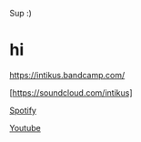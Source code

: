 Sup 
:) 

# hi
<https://intikus.bandcamp.com/>

[https://soundcloud.com/intikus]


[Spotify][sdef]

[sdef]: https://open.spotify.com/artist/0lh9yNVFZeoVewmV5qESgZ?si=T0gMVHt4SqqTE8K2ucBm1A&nd=1¨


[Youtube][defyou]

[defyou]: https://www.youtube.com/channel/UCkB2uI7e4I6FuAoK8NsoBzQ
